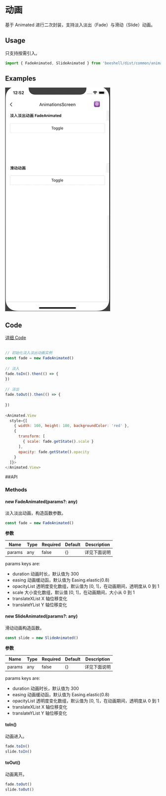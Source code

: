 # 动画

基于 Animated 进行二次封装，支持淡入淡出（Fade）与滑动（Slide）动画。

## Usage

只支持按需引入。

```js
import { FadeAnimated, SlideAnimated } from 'beeshell/dist/common/animations'
```

## Examples

![image](../images/common/animations/1.gif)

## Code
[详细 Code](../../examples/common/AnimationsScreen/index.tsx)

```js

// 初始化淡入淡出动画实例
const fade = new FadeAnimated()

// 淡入
fade.toIn().then(() => {
})

// 淡出
fade.toOut().then(() => {

})

<Animated.View
  style={[
    { width: 100, height: 100, backgroundColor: 'red' },
    {
      transform: [
        { scale: fade.getState().scale }
      ],
      opacity: fade.getState().opacity
    }
  ]}>
</Animated.View>
```

##API

### Methods

#### new FadeAnimated(params?: any)

淡入淡出动画，构造函数参数。

```js
const fade = new FadeAnimated()
```

**参数**

| Name | Type | Required | Default | Description |
| ---- | ---- | ---- | ---- | ---- |
| params | any | false | {} | 详见下面说明 |

params keys are:

- duration 动画时长，默认值为 300
- easing 动画缓动函，默认值为 Easing.elastic(0.8)
- opacityList 透明度变化数组，默认值为 [0, 1]，在动画期间，透明度从 0 到 1
- scale 大小变化数组，默认值 [0, 1]，在动画期间，大小从 0 到 1
- translateXList X 轴位移变化
- translateYList Y 轴位移变化

#### new SlideAnimated(params?: any)

滑动动画构造函数。

```js
const slide = new SlideAnimated()
```

**参数**

| Name | Type | Required | Default | Description |
| ---- | ---- | ---- | ---- | ---- |
| params | any | false | {} | 详见下面说明 |

params keys are:

- duration 动画时长，默认值为 300
- easing 动画缓动函，默认值为 Easing.elastic(0.8)
- opacityList 透明度变化数组，默认值为 [0, 1]，在动画期间，透明度从 0 到 1
- translateXList X 轴位移变化
- translateYList Y 轴位移变化

#### toIn()

动画进入。

```js
fade.toIn()
slide.toIn()
```

#### toOut()

动画离开。

```js
fade.toOut()
slide.toOut()
```
